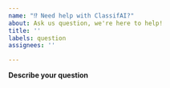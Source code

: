 ```yaml
---
name: "⁉️ Need help with ClassifAI?"
about: Ask us question, we're here to help!
title: ''
labels: question
assignees: ''

---
```


<!-- If you have a question about ClassifAI that is neither a bug report nor an enhancement, then please post it here!  Please fill in as much of the template below as you can. -->

**Describe your question**
<!-- A clear and concise description of what your question is. -->
